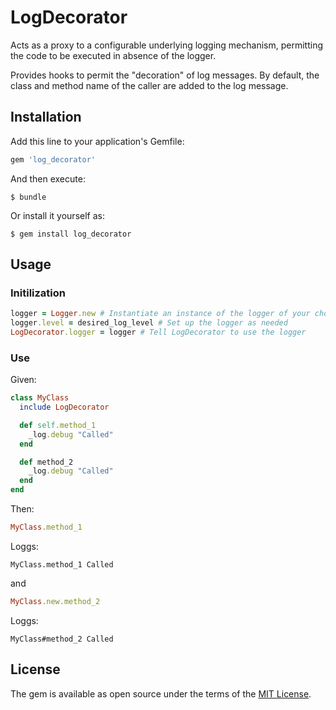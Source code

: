 # LogDecorator

Acts as a proxy to a configurable underlying logging mechanism,
permitting the code to be executed in absence of the logger.

Provides hooks to permit the "decoration" of log messages. By default,
the class and method name of the caller are added to the log message.

## Installation

Add this line to your application's Gemfile:

```ruby
gem 'log_decorator'
```

And then execute:

    $ bundle

Or install it yourself as:

    $ gem install log_decorator

## Usage

### Initilization
```ruby
logger = Logger.new # Instantiate an instance of the logger of your choice
logger.level = desired_log_level # Set up the logger as needed
LogDecorator.logger = logger # Tell LogDecorator to use the logger
```

### Use
Given:

```ruby
class MyClass
  include LogDecorator

  def self.method_1
    _log.debug "Called"
  end

  def method_2
    _log.debug "Called"
  end
end
```

Then:

```ruby
MyClass.method_1
```

Loggs:

```
MyClass.method_1 Called
```

and

```ruby
MyClass.new.method_2
```

Loggs:

```
MyClass#method_2 Called
```

## License

The gem is available as open source under the terms of the [MIT License](http://opensource.org/licenses/MIT).

